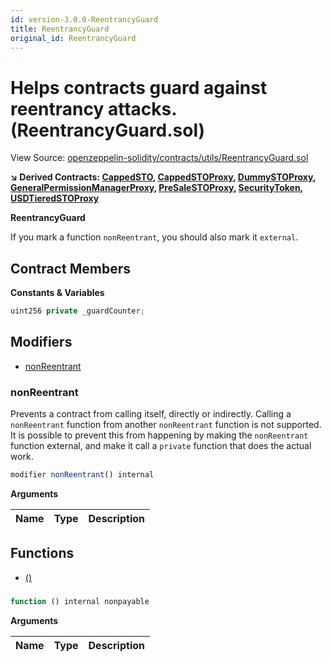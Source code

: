 ```yaml
---
id: version-3.0.0-ReentrancyGuard
title: ReentrancyGuard
original_id: ReentrancyGuard
---
```


# Helps contracts guard against reentrancy attacks. (ReentrancyGuard.sol)

View Source: [openzeppelin-solidity/contracts/utils/ReentrancyGuard.sol](../../../openzeppelin-solidity/contracts/utils/ReentrancyGuard.sol)

**↘ Derived Contracts: [CappedSTO](CappedSTO.md), [CappedSTOProxy](CappedSTOProxy.md), [DummySTOProxy](DummySTOProxy.md), [GeneralPermissionManagerProxy](GeneralPermissionManagerProxy.md), [PreSaleSTOProxy](PreSaleSTOProxy.md), [SecurityToken](SecurityToken.md), [USDTieredSTOProxy](USDTieredSTOProxy.md)**

**ReentrancyGuard**

If you mark a function `nonReentrant`, you should also
mark it `external`.

## Contract Members
**Constants & Variables**

```js
uint256 private _guardCounter;

```

## Modifiers

- [nonReentrant](#nonreentrant)

### nonReentrant

Prevents a contract from calling itself, directly or indirectly.
Calling a `nonReentrant` function from another `nonReentrant`
function is not supported. It is possible to prevent this from happening
by making the `nonReentrant` function external, and make it call a
`private` function that does the actual work.

```js
modifier nonReentrant() internal
```

**Arguments**

| Name        | Type           | Description  |
| ------------- |------------- | -----|

## Functions

- [()](#)

### 

```js
function () internal nonpayable
```

**Arguments**

| Name        | Type           | Description  |
| ------------- |------------- | -----|

